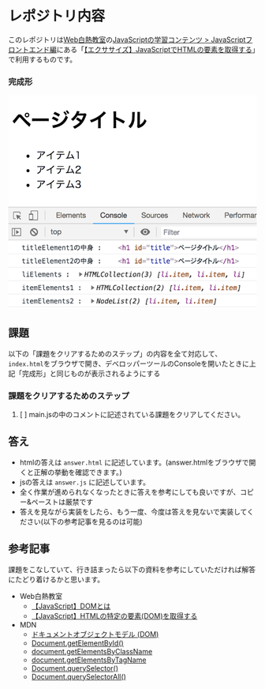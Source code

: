 # レポジトリ内容

このレポジトリは[Web白熱教室](https://tsuyopon.xyz/)の[JavaScriptの学習コンテンツ > JavaScriptフロントエンド編](https://tsuyopon.xyz/learning-contents/web-dev/javascript/frontend/)にある「[【エクササイズ】JavaScriptでHTMLの要素を取得する](https://tsuyopon.xyz/learning-contents/web-dev/javascript/frontend/js-excercise-for-frontend-1/)」で利用するものです。


### 完成形

![完成形](./images/assignment.png)

## 課題

以下の「課題をクリアするためのステップ」の内容を全て対応して、`index.html`をブラウザで開き、デベロッパーツールのConsoleを開いたときに上記「完成形」と同じものが表示されるようにする

### 課題をクリアするためのステップ

1. [ ] main.jsの中のコメントに記述されている課題をクリアしてください。

## 答え

- htmlの答えは `answer.html` に記述しています。(answer.htmlをブラウザで開くと正解の挙動を確認できます。)
- jsの答えは `answer.js` に記述しています。
- 全く作業が進められなくなったときに答えを参考にしても良いですが、コピー&ペーストは厳禁です
- 答えを見ながら実装をしたら、もう一度、今度は答えを見ないで実装してください(以下の参考記事を見るのは可能)

## 参考記事

課題をこなしていて、行き詰まったら以下の資料を参考にしていただければ解答にたどり着けるかと思います。


- Web白熱教室
  - [【JavaScript】DOMとは](https://tsuyopon.xyz/learning-contents/web-dev/javascript/frontend/what-is-the-dom/)
  - [【JavaScript】HTMLの特定の要素(DOM)を取得する](https://tsuyopon.xyz/learning-contents/web-dev/javascript/frontend/how-to-get-dom-from-html/)
- MDN
  - [ドキュメントオブジェクトモデル (DOM)](https://developer.mozilla.org/ja/docs/Web/API/Document_Object_Model)
  - [Document.getElementById()](https://developer.mozilla.org/ja/docs/Web/API/Document/getElementById)
  - [document.getElementsByClassName](https://developer.mozilla.org/ja/docs/Web/API/Document/getElementsByClassName)
  - [document.getElementsByTagName](https://developer.mozilla.org/ja/docs/Web/API/Document/getElementsByTagName)
  - [Document.querySelector()](https://developer.mozilla.org/ja/docs/Web/API/Document/querySelector)
  - [Document.querySelectorAll()](https://developer.mozilla.org/ja/docs/Web/API/Document/querySelectorAll)